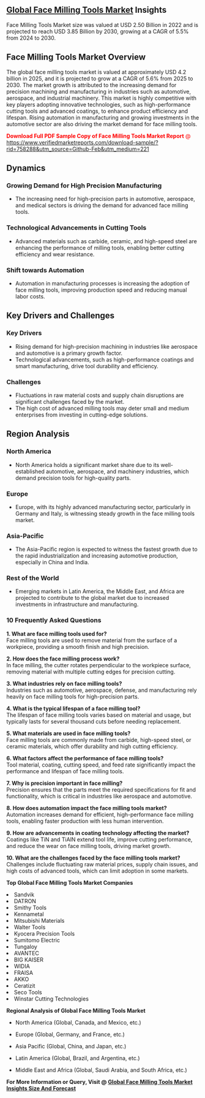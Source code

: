 <h2><a href="https://www.verifiedmarketreports.com/download-sample/?rid=758288&amp;utm_source=Github&amp;utm_medium=221" target="_blank">Global Face Milling Tools Market</a> Insights</h2><p>Face Milling Tools Market size was valued at USD 2.50 Billion in 2022 and is projected to reach USD 3.85 Billion by 2030, growing at a CAGR of 5.5% from 2024 to 2030.</p><p> <h2>Face Milling Tools Market Overview</h2> <p>The global face milling tools market is valued at approximately USD 4.2 billion in 2025, and it is projected to grow at a CAGR of 5.6% from 2025 to 2030. The market growth is attributed to the increasing demand for precision machining and manufacturing in industries such as automotive, aerospace, and industrial machinery. This market is highly competitive with key players adopting innovative technologies, such as high-performance cutting tools and advanced coatings, to enhance product efficiency and lifespan. Rising automation in manufacturing and growing investments in the automotive sector are also driving the market demand for face milling tools.</p> <p><p><span class=""><span style="color: #ff0000;"><strong>Download Full PDF Sample Copy of Face Milling Tools Market Report</strong> @ </span><a href="https://www.verifiedmarketreports.com/download-sample/?rid=758288&amp;utm_source=Github-Feb&amp;utm_medium=221" target="_blank">https://www.verifiedmarketreports.com/download-sample/?rid=758288&amp;utm_source=Github-Feb&amp;utm_medium=221</a></span></p></p> <h2>Dynamics</h2> <h3>Growing Demand for High Precision Manufacturing</h3> <ul> <li>The increasing need for high-precision parts in automotive, aerospace, and medical sectors is driving the demand for advanced face milling tools.</li> </ul> <h3>Technological Advancements in Cutting Tools</h3> <ul> <li>Advanced materials such as carbide, ceramic, and high-speed steel are enhancing the performance of milling tools, enabling better cutting efficiency and wear resistance.</li> </ul> <h3>Shift towards Automation</h3> <ul> <li>Automation in manufacturing processes is increasing the adoption of face milling tools, improving production speed and reducing manual labor costs.</li> </ul> <h2>Key Drivers and Challenges</h2> <h3>Key Drivers</h3> <ul> <li>Rising demand for high-precision machining in industries like aerospace and automotive is a primary growth factor.</li> <li>Technological advancements, such as high-performance coatings and smart manufacturing, drive tool durability and efficiency.</li> </ul> <h3>Challenges</h3> <ul> <li>Fluctuations in raw material costs and supply chain disruptions are significant challenges faced by the market.</li> <li>The high cost of advanced milling tools may deter small and medium enterprises from investing in cutting-edge solutions.</li> </ul> <h2>Region Analysis</h2> <h3>North America</h3> <ul> <li>North America holds a significant market share due to its well-established automotive, aerospace, and machinery industries, which demand precision tools for high-quality parts.</li> </ul> <h3>Europe</h3> <ul> <li>Europe, with its highly advanced manufacturing sector, particularly in Germany and Italy, is witnessing steady growth in the face milling tools market.</li> </ul> <h3>Asia-Pacific</h3> <ul> <li>The Asia-Pacific region is expected to witness the fastest growth due to the rapid industrialization and increasing automotive production, especially in China and India.</li> </ul> <h3>Rest of the World</h3> <ul> <li>Emerging markets in Latin America, the Middle East, and Africa are projected to contribute to the global market due to increased investments in infrastructure and manufacturing.</li> </ul> <h3>10 Frequently Asked Questions</h3> <p><strong>1. What are face milling tools used for?</strong><br> Face milling tools are used to remove material from the surface of a workpiece, providing a smooth finish and high precision.</p> <p><strong>2. How does the face milling process work?</strong><br> In face milling, the cutter rotates perpendicular to the workpiece surface, removing material with multiple cutting edges for precision cutting.</p> <p><strong>3. What industries rely on face milling tools?</strong><br> Industries such as automotive, aerospace, defense, and manufacturing rely heavily on face milling tools for high-precision parts.</p> <p><strong>4. What is the typical lifespan of a face milling tool?</strong><br> The lifespan of face milling tools varies based on material and usage, but typically lasts for several thousand cuts before needing replacement.</p> <p><strong>5. What materials are used in face milling tools?</strong><br> Face milling tools are commonly made from carbide, high-speed steel, or ceramic materials, which offer durability and high cutting efficiency.</p> <p><strong>6. What factors affect the performance of face milling tools?</strong><br> Tool material, coating, cutting speed, and feed rate significantly impact the performance and lifespan of face milling tools.</p> <p><strong>7. Why is precision important in face milling?</strong><br> Precision ensures that the parts meet the required specifications for fit and functionality, which is critical in industries like aerospace and automotive.</p> <p><strong>8. How does automation impact the face milling tools market?</strong><br> Automation increases demand for efficient, high-performance face milling tools, enabling faster production with less human intervention.</p> <p><strong>9. How are advancements in coating technology affecting the market?</strong><br> Coatings like TiN and TiAlN extend tool life, improve cutting performance, and reduce the wear on face milling tools, driving market growth.</p> <p><strong>10. What are the challenges faced by the face milling tools market?</strong><br> Challenges include fluctuating raw material prices, supply chain issues, and high costs of advanced tools, which can limit adoption in some markets.</p> </p><p><strong>Top Global Face Milling Tools Market Companies</strong></p><div data-test-id=""><p><li>Sandvik</li><li> DATRON</li><li> Smithy Tools</li><li> Kennametal</li><li> Mitsubishi Materials</li><li> Walter Tools</li><li> Kyocera Precision Tools</li><li> Sumitomo Electric</li><li> Tungaloy</li><li> AVANTEC</li><li> BIG KAISER</li><li> WIDIA</li><li> FRAISA</li><li> AKKO</li><li> Ceratizit</li><li> Seco Tools</li><li> Winstar Cutting Technologies</li></p><div><strong>Regional Analysis of&nbsp;Global Face Milling Tools Market</strong></div><ul><li dir="ltr"><p dir="ltr">North America&nbsp;(Global, Canada, and Mexico, etc.)</p></li><li dir="ltr"><p dir="ltr">Europe (Global, Germany, and France, etc.)</p></li><li dir="ltr"><p dir="ltr">Asia Pacific&nbsp;(Global, China, and Japan, etc.)</p></li><li dir="ltr"><p dir="ltr">Latin America&nbsp;(Global, Brazil, and Argentina, etc.)</p></li><li dir="ltr">Middle East and Africa&nbsp;(Global, Saudi Arabia, and South Africa, etc.)</li></ul><p><strong>For More Information or Query, Visit @&nbsp;</strong><strong><a href="https://www.verifiedmarketreports.com/product/face-milling-tools-market/?utm_source=Github&amp;utm_medium=221" target="_blank">Global Face Milling Tools Market Insights Size And Forecast</a></strong></p></div>
